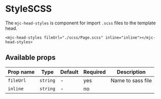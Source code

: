 # StyleSCSS

The `mjc-head-styles` is component for import `.scss` files to the template head.

```mjml
<mjc-head-styles fileUrl="./scss/Page.scss" inline="inline"></mjc-head-styles>
```

## Available props

| Prop name | Type     | Default | Required | Description       |
| --------- | -------- | ------- | -------- | ----------------- |
| `fileUrl` | `string` | -       | yes      | Name to sass file |
| `inline`  | `string` | -       | no       |                   |
